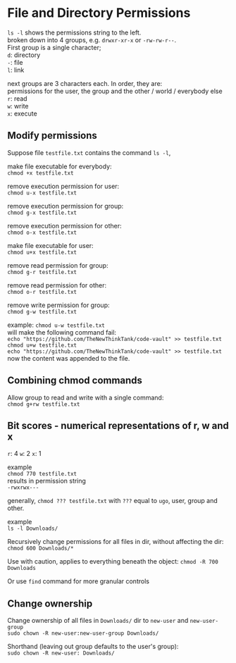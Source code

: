 # File and Directory Permissions

`ls -l` shows the permissions string to the left.<br>
broken down into 4 groups, e.g. `drwxr-xr-x` or `-rw-rw-r--`.<br>
First group is a single character;<br>
`d`: directory<br>
`-`: file<br>
`l`: link<br>

next groups are 3 characters each. In order, they are:<br>
permissions for the user, the group and the other / world / everybody else<br>
`r`: read<br>
`w`: write<br>
`x`: execute<br>

## Modify permissions

Suppose file `testfile.txt` contains the command `ls -l`,

make file executable for everybody:<br>
`chmod +x testfile.txt`

remove execution permission for user:<br>
`chmod u-x testfile.txt`

remove execution permission for group:<br>
`chmod g-x testfile.txt`

remove execution permission for other:<br>
`chmod o-x testfile.txt`

make file executable for user:<br>
`chmod u+x testfile.txt`

remove read permission for group:<br>
`chmod g-r testfile.txt`

remove read permission for other:<br>
`chmod o-r testfile.txt`

remove write permission for group:<br>
`chmod g-w testfile.txt`

example:
`chmod u-w testfile.txt`<br>
will make the following command fail:<br>
`echo "https://github.com/TheNewThinkTank/code-vault" >> testfile.txt`<br>
`chmod u+w testfile.txt`<br>
`echo "https://github.com/TheNewThinkTank/code-vault" >> testfile.txt`<br>
now the content was appended to the file.

## Combining chmod commands

Allow group to read and write with a single command:<br>
`chmod g+rw testfile.txt`

## Bit scores - numerical representations of r, w and x

`r`: 4
`w`: 2 
`x`: 1

example<br>
`chmod 770 testfile.txt`<br>
results in permission string<br>
`-rwxrwx---`

generally, `chmod ??? testfile.txt`
with `???` equal to `ugo`, user, group and other.

example<br>
`ls -l Downloads/`

Recursively change permissions for all files in dir, without affecting the dir:
`chmod 600 Downloads/*`

Use with caution, applies to everything beneath the object:
`chmod -R 700 Downloads`

Or use `find` command for more granular controls

## Change ownership

Change ownership of all files in `Downloads/` dir to `new-user` and `new-user-group`<br>
`sudo chown -R new-user:new-user-group Downloads/`

Shorthand (leaving out group defaults to the user's group):<br>
`sudo chown -R new-user: Downloads/`

